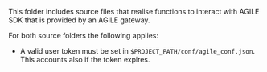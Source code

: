 This folder includes source files that realise functions to interact with AGILE SDK that is provided by an AGILE gateway.

For both source folders the following applies:
* A valid user token must be set in `$PROJECT_PATH/conf/agile_conf.json`. This accounts also if the token expires.
